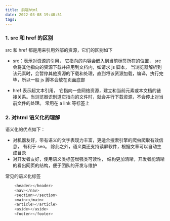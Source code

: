 ```yaml
---
title: 前端html
date: 2022-03-08 19:40:51
tags:
---
```

### 1. src 和 href 的区别

src 和 href 都是用来引用外部的资源，它们的区别如下
* src：表示对资源的引用， 它指向的内容会嵌入到当前标签所在的位置， src会将其他指向的资源下载并应用到文档内，如请求 js 脚本， 当浏览器解析到该元素时，会暂停其他资源的下载和处理，直到将该资源加载，编译，执行完毕，所以一般 js 脚本会放在页面底部

* href 表示超文本引用， 它指向一些网络资源，建立和当前元素或本文档的链接关系。当浏览器识别道它指向的文件时，就会并行下载资源，不会停止对当前文件的处理。 常用在 a link 等标签上

### 2. 对html 语义化的理解

语义化的优点如下：
* 对机器友好，带有语义的文字表现力丰富，更适合搜索引擎的爬虫爬取有效信息， 有利于 seo。 除此之外，语义类还支持读屏软件，根据文章可以自动生成目录
* 对开发者友好，使用语义类标签增强类可读性， 结构更加清晰，开发者能清晰的看出网页的结构，便于团队的开发与维护
  
常见的语义化标签

```js
    <header></header>
    <nav></nav>
    <section></section>
    <main></main>
    <article></article>
    <aside></aside>
    <footer></footer>
```